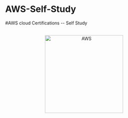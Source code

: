 # AWS-Self-Study
#AWS cloud Certifications -- Self  Study  

<p style="text-align: center;">
    <br />
    <img src="" alt="AWS" style="width: 250px; height: auto;" />
</p>
